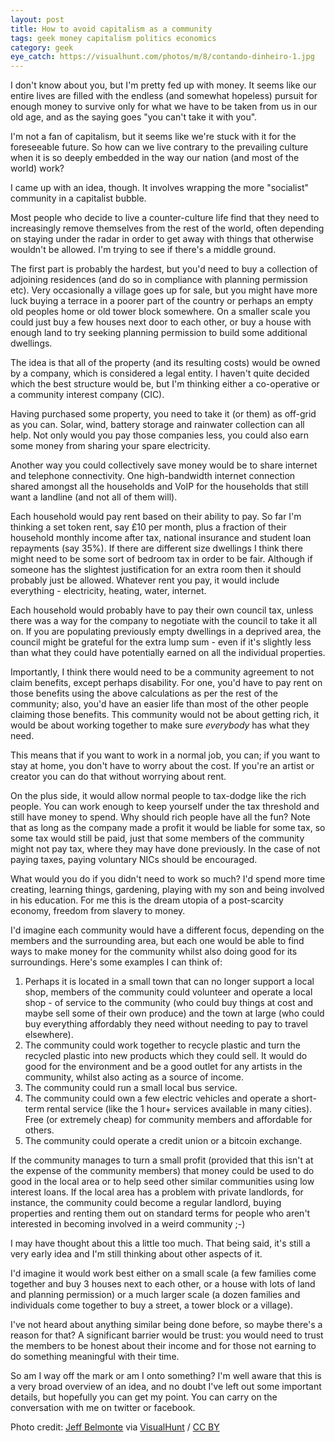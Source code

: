 ```yaml
---
layout: post
title: How to avoid capitalism as a community
tags: geek money capitalism politics economics
category: geek
eye_catch: https://visualhunt.com/photos/m/8/contando-dinheiro-1.jpg
---
```


I don't know about you, but I'm pretty fed up with money. It seems like our entire lives are filled with the endless (and somewhat hopeless) pursuit for enough money to survive only for what we have to be taken from us in our old age, and as the saying goes "you can't take it with you".

I'm not a fan of capitalism, but it seems like we're stuck with it for the foreseeable future. So how can we live contrary to the prevailing culture when it is so deeply embedded in the way our nation (and most of the world) work?

I came up with an idea, though. It involves wrapping the more "socialist" community in a capitalist bubble.

<!--more-->

Most people who decide to live a counter-culture life find that they need to increasingly remove themselves from the rest of the world, often depending on staying under the radar in order to get away with things that otherwise wouldn't be allowed. I'm trying to see if there's a middle ground.

The first part is probably the hardest, but you'd need to buy a collection of adjoining residences (and do so in compliance with planning permission etc). Very occasionally a village goes up for sale, but you might have more luck buying a terrace in a poorer part of the country or perhaps an empty old peoples home or old tower block somewhere. On a smaller scale you could just buy a few houses next door to each other, or buy a house with enough land to try seeking planning permission to build some additional dwellings.

The idea is that all of the property (and its resulting costs) would be owned by a company, which is considered a legal entity. I haven't quite decided which the best structure would be, but I'm thinking either a co-operative or a community interest company (CIC).

Having purchased some property, you need to take it (or them) as off-grid as you can. Solar, wind, battery storage and rainwater collection can all help. Not only would you pay those companies less, you could also earn some money from sharing your spare electricity.

Another way you could collectively save money would be to share internet and telephone connectivity. One high-bandwidth internet connection shared amongst all the households and VoIP for the households that still want a landline (and not all of them will).

Each household would pay rent based on their ability to pay. So far I'm thinking a set token rent, say £10 per month, plus a fraction of their household monthly income after tax, national insurance and student loan repayments (say 35%). If there are different size dwellings I think there might need to be some sort of bedroom tax in order to be fair. Although if someone has the slightest justification for an extra room then it should probably just be allowed. Whatever rent you pay, it would include everything - electricity, heating, water, internet.

Each household would probably have to pay their own council tax, unless there was a way for the company to negotiate with the council to take it all on. If you are populating previously empty dwellings in a deprived area, the council might be grateful for the extra lump sum - even if it's slightly less than what they could have potentially earned on all the individual properties.

Importantly, I think there would need to be a community agreement to not claim benefits, except perhaps disability. For one, you'd have to pay rent on those benefits using the above calculations as per the rest of the community; also, you'd have an easier life than most of the other people claiming those benefits. This community would not be about getting rich, it would be about working together to make sure _everybody_ has what they need.

This means that if you want to work in a normal job, you can; if you want to stay at home, you don't have to worry about the cost. If you're an artist or creator you can do that without worrying about rent.

On the plus side, it would allow normal people to tax-dodge like the rich people. You can work enough to keep yourself under the tax threshold and still have money to spend. Why should rich people have all the fun? Note that as long as the company made a profit it would be liable for some tax, so some tax would still be paid, just that some members of the community might not pay tax, where they may have done previously. In the case of not paying taxes, paying voluntary NICs should be encouraged.

What would you do if you didn't need to work so much? I'd spend more time creating, learning things, gardening, playing with my son and being involved in his education. For me this is the dream utopia of a post-scarcity economy, freedom from slavery to money.

I'd imagine each community would have a different focus, depending on the members and the surrounding area, but each one would be able to find ways to make money for the community whilst also doing good for its surroundings. Here's some examples I can think of:

1. Perhaps it is located in a small town that can no longer support a local shop, members of the community could volunteer and operate a local shop - of service to the community (who could buy things at cost and maybe sell some of their own produce) and the town at large (who could buy everything affordably they need without needing to pay to travel elsewhere).
1. The community could work together to recycle plastic and turn the recycled plastic into new products which they could sell. It would do good for the environment and be a good outlet for any artists in the community, whilst also acting as a source of income.
1. The community could run a small local bus service.
1. The community could own a few electric vehicles and operate a short-term rental service (like the 1 hour+ services available in many cities). Free (or extremely cheap) for community members and affordable for others.
1. The community could operate a credit union or a bitcoin exchange.

If the community manages to turn a small profit (provided that this isn't at the expense of the community members) that money could be used to do good in the local area or to help seed other similar communities using low interest loans. If the local area has a problem with private landlords, for instance, the community could become a regular landlord, buying properties and renting them out on standard terms for people who aren't interested in becoming involved in a weird community ;-)

I may have thought about this a little too much. That being said, it's still a very early idea and I'm still thinking about other aspects of it.

I'd imagine it would work best either on a small scale (a few families come together and buy 3 houses next to each other, or a house with lots of land and planning permission) or a much larger scale (a dozen families and individuals come together to buy a street, a tower block or a village).

I've not heard about anything similar being done before, so maybe there's a reason for that? A significant barrier would be trust: you would need to trust the members to be honest about their income and for those not earning to do something meaningful with their time.

So am I way off the mark or am I onto something? I'm well aware that this is a very broad overview of an idea, and no doubt I've left out some important details, but hopefully you can get my point. You can carry on the conversation with me on twitter or facebook.

Photo credit: [Jeff Belmonte](https://www.flickr.com/photos/jeffbelmonte/8228640/) via [VisualHunt](https://visualhunt.com/re/da7cb6) / [CC BY](http://creativecommons.org/licenses/by/2.0/)